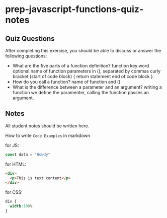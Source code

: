 # prep-javascript-functions-quiz-notes


## Quiz Questions

After completing this exercise, you should be able to discuss or answer the following questions:

- What are the five parts of a function definition?
function key word
optional name of function
parameters in (), separated by commas
curly bracket (start of code block) {
return statement
end of code block }
- How do you call a function?
name of function and ()
- What is the difference between a parameter and an argument?
writing a function we define the paramenter, calling the function passes an argument.
## Notes

All student notes should be written here.


How to write `Code Examples` in markdown

for JS:
```javascript
const data = "Howdy"
```

for HTML:
```html
<div>
  <p>This is text content</p>
</div>
```

for CSS:
```css
div {
  width:100%
}
```
